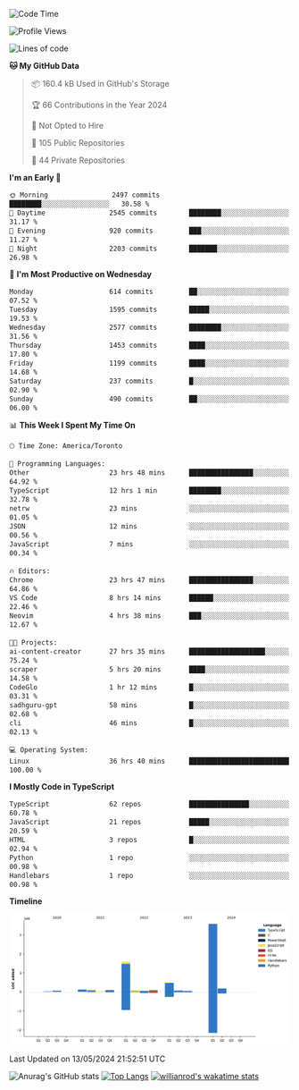 <!--START_SECTION:waka-->
![Code Time](http://img.shields.io/badge/Code%20Time-1%2C551%20hrs%201%20min-blue)

![Profile Views](http://img.shields.io/badge/Profile%20Views-0-blue)

![Lines of code](https://img.shields.io/badge/From%20Hello%20World%20I%27ve%20Written-6.5%20million%20lines%20of%20code-blue)

**🐱 My GitHub Data** 

> 📦 160.4 kB Used in GitHub's Storage 
 > 
> 🏆 66 Contributions in the Year 2024
 > 
> 🚫 Not Opted to Hire
 > 
> 📜 105 Public Repositories 
 > 
> 🔑 44 Private Repositories 
 > 
**I'm an Early 🐤** 

```text
🌞 Morning                2497 commits        ████████░░░░░░░░░░░░░░░░░   30.58 % 
🌆 Daytime                2545 commits        ████████░░░░░░░░░░░░░░░░░   31.17 % 
🌃 Evening                920 commits         ███░░░░░░░░░░░░░░░░░░░░░░   11.27 % 
🌙 Night                  2203 commits        ███████░░░░░░░░░░░░░░░░░░   26.98 % 
```
📅 **I'm Most Productive on Wednesday** 

```text
Monday                   614 commits         ██░░░░░░░░░░░░░░░░░░░░░░░   07.52 % 
Tuesday                  1595 commits        █████░░░░░░░░░░░░░░░░░░░░   19.53 % 
Wednesday                2577 commits        ████████░░░░░░░░░░░░░░░░░   31.56 % 
Thursday                 1453 commits        ████░░░░░░░░░░░░░░░░░░░░░   17.80 % 
Friday                   1199 commits        ████░░░░░░░░░░░░░░░░░░░░░   14.68 % 
Saturday                 237 commits         █░░░░░░░░░░░░░░░░░░░░░░░░   02.90 % 
Sunday                   490 commits         ██░░░░░░░░░░░░░░░░░░░░░░░   06.00 % 
```


📊 **This Week I Spent My Time On** 

```text
🕑︎ Time Zone: America/Toronto

💬 Programming Languages: 
Other                    23 hrs 48 mins      ████████████████░░░░░░░░░   64.92 % 
TypeScript               12 hrs 1 min        ████████░░░░░░░░░░░░░░░░░   32.78 % 
netrw                    23 mins             ░░░░░░░░░░░░░░░░░░░░░░░░░   01.05 % 
JSON                     12 mins             ░░░░░░░░░░░░░░░░░░░░░░░░░   00.56 % 
JavaScript               7 mins              ░░░░░░░░░░░░░░░░░░░░░░░░░   00.34 % 

🔥 Editors: 
Chrome                   23 hrs 47 mins      ████████████████░░░░░░░░░   64.86 % 
VS Code                  8 hrs 14 mins       ██████░░░░░░░░░░░░░░░░░░░   22.46 % 
Neovim                   4 hrs 38 mins       ███░░░░░░░░░░░░░░░░░░░░░░   12.67 % 

🐱‍💻 Projects: 
ai-content-creator       27 hrs 35 mins      ███████████████████░░░░░░   75.24 % 
scraper                  5 hrs 20 mins       ████░░░░░░░░░░░░░░░░░░░░░   14.58 % 
CodeGlo                  1 hr 12 mins        █░░░░░░░░░░░░░░░░░░░░░░░░   03.31 % 
sadhguru-gpt             58 mins             █░░░░░░░░░░░░░░░░░░░░░░░░   02.68 % 
cli                      46 mins             █░░░░░░░░░░░░░░░░░░░░░░░░   02.13 % 

💻 Operating System: 
Linux                    36 hrs 40 mins      █████████████████████████   100.00 % 
```

**I Mostly Code in TypeScript** 

```text
TypeScript               62 repos            ███████████████░░░░░░░░░░   60.78 % 
JavaScript               21 repos            █████░░░░░░░░░░░░░░░░░░░░   20.59 % 
HTML                     3 repos             █░░░░░░░░░░░░░░░░░░░░░░░░   02.94 % 
Python                   1 repo              ░░░░░░░░░░░░░░░░░░░░░░░░░   00.98 % 
Handlebars               1 repo              ░░░░░░░░░░░░░░░░░░░░░░░░░   00.98 % 
```



**Timeline**

![Lines of Code chart](https://raw.githubusercontent.com/wise-introvert/wise-introvert/master/assets/bar_graph.png)


 Last Updated on 13/05/2024 21:52:51 UTC
<!--END_SECTION:waka-->

![Anurag's GitHub stats](https://github-readme-stats.vercel.app/api?username=wise-introvert&count_private=true&show_icons=true)
[![Top Langs](https://github-readme-stats.vercel.app/api/top-langs/?username=wise-introvert&langs_count=10)](https://github.com/anuraghazra/github-readme-stats)
[![willianrod's wakatime stats](https://github-readme-stats.vercel.app/api/wakatime?username=wiseintrovert)](https://github.com/anuraghazra/github-readme-stats)
